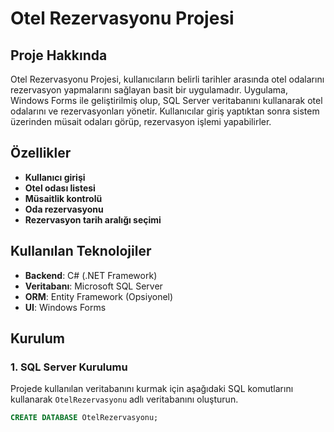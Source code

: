 # Otel Rezervasyonu Projesi

## Proje Hakkında
Otel Rezervasyonu Projesi, kullanıcıların belirli tarihler arasında otel odalarını rezervasyon yapmalarını sağlayan basit bir uygulamadır. Uygulama, Windows Forms ile geliştirilmiş olup, SQL Server veritabanını kullanarak otel odalarını ve rezervasyonları yönetir. Kullanıcılar giriş yaptıktan sonra sistem üzerinden müsait odaları görüp, rezervasyon işlemi yapabilirler.

## Özellikler
- **Kullanıcı girişi**
- **Otel odası listesi**
- **Müsaitlik kontrolü**
- **Oda rezervasyonu**
- **Rezervasyon tarih aralığı seçimi**

## Kullanılan Teknolojiler
- **Backend**: C# (.NET Framework)
- **Veritabanı**: Microsoft SQL Server
- **ORM**: Entity Framework (Opsiyonel)
- **UI**: Windows Forms

## Kurulum

### 1. SQL Server Kurulumu
Projede kullanılan veritabanını kurmak için aşağıdaki SQL komutlarını kullanarak `OtelRezervasyonu` adlı veritabanını oluşturun.

```sql
CREATE DATABASE OtelRezervasyonu;
